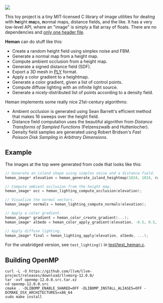 ![](https://github.com/prideout/heman/blob/master/docs/_static/islands.png)

This toy project is a tiny MIT-licensed C library of image utilities for dealing with **he**ight
**ma**ps, **n**ormal maps, distance fields, and the like.  It has a very low-level API, where an
"image" is simply a flat array of floats.  There are no dependencies and [only one header
file](https://github.com/prideout/heman/blob/master/include/heman.h).

**Heman** can do stuff like this:
- Create a random height field using simplex noise and FBM.
- Generate a normal map from a height map.
- Compute ambient occlusion from a height map.
- Generate a signed distance field (SDF).
- Export a 3D mesh in [PLY](http://paulbourke.net/dataformats/ply/) format.
- Apply a color gradient to a heightmap.
- Generate a color gradient, given a list of control points.
- Compute diffuse lighting with an infinite light source.
- Generate a nicely-distributed list of points according to a density field.

Heman implements some really nice 21st-century algorithms:

- Ambient occlusion is generated using Sean Barrett's efficient method that makes 16 sweeps over the
  height field.
- Distance field computation uses the beautiful algorithm from _Distance Transforms of Sampled
  Functions_ (Felzenszwalb and Huttenlocher).
- Density field samples are generated using Robert Bridson's _Fast Poisson Disk Sampling in
  Arbitrary Dimensions_.

## Example

The images at the top were generated from code that looks like this:

```c
// Generate an island shape using simplex noise and a distance field.
heman_image* elevation = heman_generate_island_heightmap(1024, 1024, rand());

// Compute ambient occlusion from the height map.
heman_image* occ = heman_lighting_compute_occlusion(elevation);

// Visualize the normal vectors.
heman_image* normals = heman_lighting_compute_normals(elevation);

// Apply a color gradient.
heman_image* gradient = heman_color_create_gradient(...);
heman_image* albedo = heman_color_apply_gradient(elevation, -0.5, 0.5, grad);

// Apply diffuse lighting.
heman_image* final = heman_lighting_apply(elevation, albedo, ...);
```

For the unabridged version, see `test_lighting()` in
[test/test_heman.c](https://github.com/prideout/heman/blob/master/test/test_heman.c).

## Building OpenMP

```
curl -L -O https://github.com/llvm/llvm-project/releases/download/llvmorg-12.0.0/
tar -xvf openmp-12.0.0.src.tar.xz
cd openmp-12.0.0.src
cmake . -DLIBOMP_ENABLE_SHARED=OFF -DLIBOMP_INSTALL_ALIASES=OFF -DCMAKE_OSX_ARCHITECTURES=x86_64
sudo make install
```
